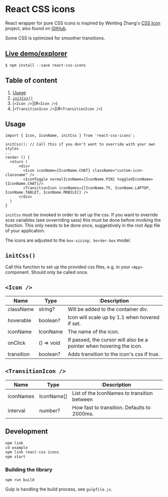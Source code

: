 # React CSS icons
 
React wrapper for pure CSS icons is inspired by Wenting Zhang's [CSS Icon](https://cssicon.space/#/) 
project, also found on [GitHub](https://github.com/wentin/cssicon).

Some CSS is optimized for smoother transitions.
 
## [Live demo/explorer](https://petterive.github.io/react-css-icons/)

`$ npm install --save react-css-icons`

## Table of content
1. [Usage](#Usage)
1. [`initCss()`](#`initCss()`)
1. [`<Icon />`](#`<Icon />`)
1. [`<TransitionIcon />`](#`<TransitionIcon />`)


## Usage
```
import { Icon, IconName, initCss } from 'react-css-icons';
 
initCss(); // Call this if you don't want to override with your own styles
...
render () {
  return (
      <div>
        <Icon iconName={IconName.CHAT} className="custom-icon-classname" />
        <IconToggle normalIconName={IconName.PIN} toggledIconName={IconName.CHAT}/>
        <TransitionIcon iconNames={[IconName.TV, IconName.LAPTOP, IconName.TABLET, IconName.MOBILE]} />
      </div>
  )
}
```

`initCss` must be invoked in order to set up the css. If you want to override scss variables 
(see ovverriding sass) this must be done before invoking the function. This only needs to be done once,
suggestively in the root App file of your application.

The icons are adjusted to the `box-sizing: border-box` model.

## `initCss()`
Call this function to set up the provided css files, e.g. in your `<App>` component. Should only be called
once.

## `<Icon />`
Name        | Type          | :Description
---         | ---           | ---
className   | string?       | Will be added to the container div.
hoverable   | boolean?      | Icon will scale up by 1.1 when hovered if set.
iconName    | IconName      | The name of the icon.
onClick     | () => void    | If passed, the cursor will also be a pointer when hovering the icon.
transition  | boolean?      | Adds transition to the icon's css if true.

## `<TransitionIcon />`
Name        | Type          | :Description
---         | ---           | ---
iconNames   | IconName[]    | List of the IconNames to transition between
interval    | number?       | How fast to transition. Defaults to 2000ms.

## Development
```typescript
npm link
cd example
npm link react-css-icons
npm start
```

### Building the library
`npm run build`

Gulp is handling the build process, see `gulpfile.js`.